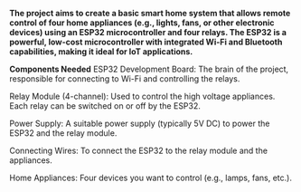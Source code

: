 **The project aims to create a basic smart home system that allows remote control of four home appliances (e.g., lights, fans, or other electronic devices) using an ESP32 microcontroller and four relays. 
The ESP32 is a powerful, low-cost microcontroller with integrated Wi-Fi and Bluetooth capabilities, making it ideal for IoT applications.**

**Components Needed**
ESP32 Development Board: The brain of the project, responsible for connecting to Wi-Fi and controlling the relays.

Relay Module (4-channel): Used to control the high voltage appliances. Each relay can be switched on or off by the ESP32.

Power Supply: A suitable power supply (typically 5V DC) to power the ESP32 and the relay module.

Connecting Wires: To connect the ESP32 to the relay module and the appliances.

Home Appliances: Four devices you want to control (e.g., lamps, fans, etc.).
